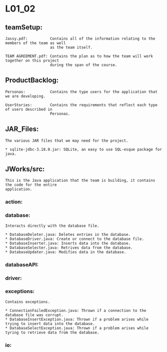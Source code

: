 # L01_02

## teamSetup:
 
    Jassy.pdf:          Contains all of the information relating to the members of the team as well
                        as the team itself.
                        
    TEAM AGREEMENT.pdf: Contains the plan as to how the team will work together on this project
                        during the span of the course.

## ProductBacklog:
    
    Personas:           Contains the type users for the application that we are developing.

    UserStories:        Contains the requirements that reflect each type of users described in 
                        Personas.

## JAR_Files:

    The various JAR files that we may need for the project.

    * sqlite-jdbc-3.18.0.jar: SQLite, an easy to use SQL-esque package for java.

## JWorks/src:              
    
    This is the Java application that the team is building, it contains the code for the entire 
    application.
    
### action:
    
### database: 

    Interacts directly with the database file.
    
    * DatabaseDeleter.java: Deletes entries in the database.
    * DatabaseDriver.java: Create or connect to the database file.
    * DatabaseInserter.java: Inserts data into the database.
    * DatabaseSelecter.java: Retrives data from the database.
    * DatabaseUpdater.java: Modifies data in the database.
    
### databaseAPI:

### driver:

### exceptions:

    Contains exceptions.
    
    * ConnectionFailedException.java: Thrown if a connection to the database file was corrupt.
    * DatabaseInsertException.java: Thrown if a problem arises while trying to insert data into the database.
    * DatabaseSelectException.java: Thrown if a problem arises while tyring to retrieve data from the database.

### io:
    
